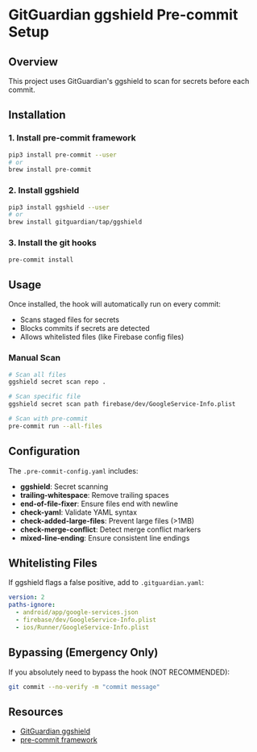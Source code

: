 # GitGuardian ggshield Pre-commit Setup

## Overview
This project uses GitGuardian's ggshield to scan for secrets before each commit.

## Installation

### 1. Install pre-commit framework
```bash
pip3 install pre-commit --user
# or
brew install pre-commit
```

### 2. Install ggshield
```bash
pip3 install ggshield --user
# or
brew install gitguardian/tap/ggshield
```

### 3. Install the git hooks
```bash
pre-commit install
```

## Usage

Once installed, the hook will automatically run on every commit:
- Scans staged files for secrets
- Blocks commits if secrets are detected
- Allows whitelisted files (like Firebase config files)

### Manual Scan
```bash
# Scan all files
ggshield secret scan repo .

# Scan specific file
ggshield secret scan path firebase/dev/GoogleService-Info.plist

# Scan with pre-commit
pre-commit run --all-files
```

## Configuration

The `.pre-commit-config.yaml` includes:
- **ggshield**: Secret scanning
- **trailing-whitespace**: Remove trailing spaces
- **end-of-file-fixer**: Ensure files end with newline
- **check-yaml**: Validate YAML syntax
- **check-added-large-files**: Prevent large files (>1MB)
- **check-merge-conflict**: Detect merge conflict markers
- **mixed-line-ending**: Ensure consistent line endings

## Whitelisting Files

If ggshield flags a false positive, add to `.gitguardian.yaml`:

```yaml
version: 2
paths-ignore:
  - android/app/google-services.json
  - firebase/dev/GoogleService-Info.plist
  - ios/Runner/GoogleService-Info.plist
```

## Bypassing (Emergency Only)

If you absolutely need to bypass the hook (NOT RECOMMENDED):
```bash
git commit --no-verify -m "commit message"
```

## Resources
- [GitGuardian ggshield](https://github.com/gitguardian/ggshield)
- [pre-commit framework](https://pre-commit.com)

